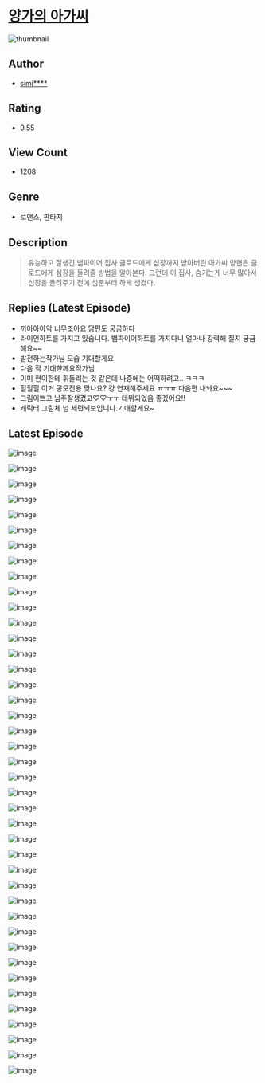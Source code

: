 # [양가의 아가씨](https://comic.naver.com/challenge/list?titleId=810363)
![thumbnail](https://image-comic.pstatic.net/user_contents_data/challenge_comic/2023/05/23/upload_3616731766904666467_480x623.jpeg)

## Author
- [simj****](https://comic.naver.com/artistTitle?id=366879)

## Rating
- 9.55

## View Count
- 1208

## Genre
- 로맨스, 판타지

## Description
> 유능하고 잘생긴 뱀파이어 집사 클로드에게 심장까지 받아버린 아가씨 양현은 클로드에게 심장을 돌려줄 방법을 알아본다. 그런데 이 집사, 숨기는게 너무 많아서 심장을 돌려주기 전에 심문부터 하게 생겼다.

## Replies (Latest Episode)
- 끼아아아악 너무조아요 담편도 궁금하다
- 라이언하트를 가지고 있습니다. 뱀파이어하트를 가지다니 얼마나 강력해 질지 궁금해요~~
- 발전하는작가님 모습 기대할게요
- 다음 작 기대햔께요작가님
- 이미 현이한테 휘둘리는 것 같은데 나중에는 어떡하려고.. ㅋㅋㅋ
- 헐헐헐 이거 공모전용 맞나요? 걍 연재해주세요 ㅠㅠㅠ 다음편 내놔요~~~
- 그림이쁘고 남주잘생겼고♡♡ㅜㅜ 데뷔되었음 좋겠어요!!
- 캐릭터 그림체 넘 세련되보입니다.기대할게요~

## Latest Episode
![image](https://image-comic.pstatic.net/user_contents_data/challenge_comic/2023/05/25/366879/upload_4122535526906881330.jpeg)

![image](https://image-comic.pstatic.net/user_contents_data/challenge_comic/2023/05/25/366879/upload_3473227726924953954.jpeg)

![image](https://image-comic.pstatic.net/user_contents_data/challenge_comic/2023/05/25/366879/upload_3832906748782850149.jpeg)

![image](https://image-comic.pstatic.net/user_contents_data/challenge_comic/2023/05/25/366879/upload_7162524632551143735.jpeg)

![image](https://image-comic.pstatic.net/user_contents_data/challenge_comic/2023/05/25/366879/upload_7293687564256698675.jpeg)

![image](https://image-comic.pstatic.net/user_contents_data/challenge_comic/2023/05/25/366879/upload_7365466105699250278.jpeg)

![image](https://image-comic.pstatic.net/user_contents_data/challenge_comic/2023/05/25/366879/upload_7076672556252738105.jpeg)

![image](https://image-comic.pstatic.net/user_contents_data/challenge_comic/2023/05/25/366879/upload_3979040643727374137.jpeg)

![image](https://image-comic.pstatic.net/user_contents_data/challenge_comic/2023/05/25/366879/upload_3630295162764472627.jpeg)

![image](https://image-comic.pstatic.net/user_contents_data/challenge_comic/2023/05/25/366879/upload_7306352856665765219.jpeg)

![image](https://image-comic.pstatic.net/user_contents_data/challenge_comic/2023/05/25/366879/upload_3905804382639503462.jpeg)

![image](https://image-comic.pstatic.net/user_contents_data/challenge_comic/2023/05/25/366879/upload_3907216150519689830.jpeg)

![image](https://image-comic.pstatic.net/user_contents_data/challenge_comic/2023/05/25/366879/upload_3905859146995806260.jpeg)

![image](https://image-comic.pstatic.net/user_contents_data/challenge_comic/2023/05/25/366879/upload_7076620874911068983.jpeg)

![image](https://image-comic.pstatic.net/user_contents_data/challenge_comic/2023/05/25/366879/upload_3979269144580404017.jpeg)

![image](https://image-comic.pstatic.net/user_contents_data/challenge_comic/2023/05/25/366879/upload_3616453410023564086.jpeg)

![image](https://image-comic.pstatic.net/user_contents_data/challenge_comic/2023/05/25/366879/upload_7219660951068815417.jpeg)

![image](https://image-comic.pstatic.net/user_contents_data/challenge_comic/2023/05/25/366879/upload_3487584054577095985.jpeg)

![image](https://image-comic.pstatic.net/user_contents_data/challenge_comic/2023/05/25/366879/upload_7004558912959099443.jpeg)

![image](https://image-comic.pstatic.net/user_contents_data/challenge_comic/2023/05/25/366879/upload_3990527259721098040.jpeg)

![image](https://image-comic.pstatic.net/user_contents_data/challenge_comic/2023/05/25/366879/upload_7148678687958970421.jpeg)

![image](https://image-comic.pstatic.net/user_contents_data/challenge_comic/2023/05/25/366879/upload_7221858678015877729.jpeg)

![image](https://image-comic.pstatic.net/user_contents_data/challenge_comic/2023/05/25/366879/upload_3847538846873172065.jpeg)

![image](https://image-comic.pstatic.net/user_contents_data/challenge_comic/2023/05/25/366879/upload_7234582423456199991.jpeg)

![image](https://image-comic.pstatic.net/user_contents_data/challenge_comic/2023/05/25/366879/upload_7220452406203723876.jpeg)

![image](https://image-comic.pstatic.net/user_contents_data/challenge_comic/2023/05/25/366879/upload_3833518979171038263.jpeg)

![image](https://image-comic.pstatic.net/user_contents_data/challenge_comic/2023/05/25/366879/upload_3617860777172875575.jpeg)

![image](https://image-comic.pstatic.net/user_contents_data/challenge_comic/2023/05/25/366879/upload_7076618675837494580.jpeg)

![image](https://image-comic.pstatic.net/user_contents_data/challenge_comic/2023/05/25/366879/upload_3690473632283766837.jpeg)

![image](https://image-comic.pstatic.net/user_contents_data/challenge_comic/2023/05/25/366879/upload_7292283479318159715.jpeg)

![image](https://image-comic.pstatic.net/user_contents_data/challenge_comic/2023/05/25/366879/upload_7148727942677541172.jpeg)

![image](https://image-comic.pstatic.net/user_contents_data/challenge_comic/2023/05/25/366879/upload_4051048558720345446.jpeg)

![image](https://image-comic.pstatic.net/user_contents_data/challenge_comic/2023/05/25/366879/upload_4051049683143189556.jpeg)

![image](https://image-comic.pstatic.net/user_contents_data/challenge_comic/2023/05/25/366879/upload_4048798055214966113.jpeg)

![image](https://image-comic.pstatic.net/user_contents_data/challenge_comic/2023/05/25/366879/upload_7233680634906425396.jpeg)

![image](https://image-comic.pstatic.net/user_contents_data/challenge_comic/2023/05/25/366879/upload_3991425560637485617.jpeg)

![image](https://image-comic.pstatic.net/user_contents_data/challenge_comic/2023/05/25/366879/upload_3630241272984527410.jpeg)

![image](https://image-comic.pstatic.net/user_contents_data/challenge_comic/2023/05/25/366879/upload_3919879234459349298.jpeg)

![image](https://image-comic.pstatic.net/user_contents_data/challenge_comic/2023/05/25/366879/upload_7365411118088664678.jpeg)

![image](https://image-comic.pstatic.net/user_contents_data/challenge_comic/2023/05/25/366879/upload_4062637620888614194.jpeg)

![image](https://image-comic.pstatic.net/user_contents_data/challenge_comic/2023/05/25/366879/upload_3630572222444745784.jpeg)
